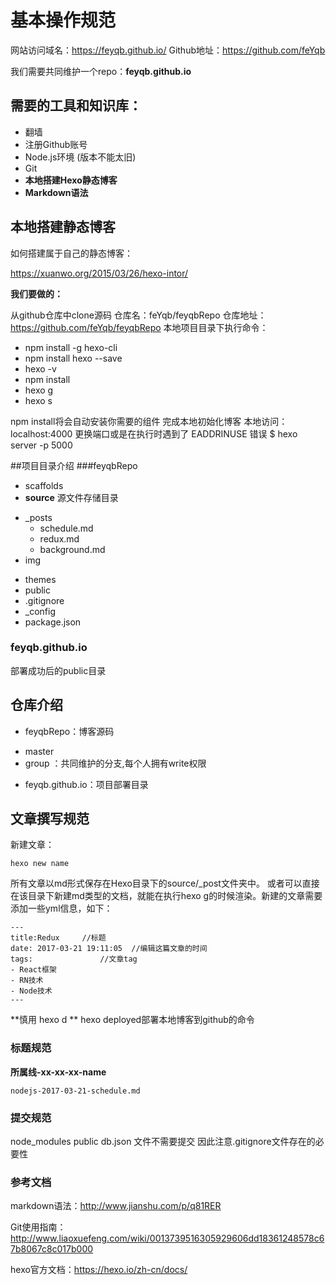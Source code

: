 # 基本操作规范

网站访问域名：https://feyqb.github.io/
Github地址：https://github.com/feYqb

我们需要共同维护一个repo：**feyqb.github.io**

## 需要的工具和知识库：

- 翻墙
- 注册Github账号 
- Node.js环境 (版本不能太旧)
- Git
- **本地搭建Hexo静态博客**
- **Markdown语法**

## 本地搭建静态博客

如何搭建属于自己的静态博客：

https://xuanwo.org/2015/03/26/hexo-intor/

**我们要做的：**

从github仓库中clone源码
仓库名：feYqb/feyqbRepo
仓库地址：https://github.com/feYqb/feyqbRepo
本地项目目录下执行命令：

-  npm install -g hexo-cli
- npm install hexo --save
- hexo -v
- npm install
- hexo g
- hexo s

npm install将会自动安装你需要的组件
完成本地初始化博客
本地访问：localhost:4000
更换端口或是在执行时遇到了 EADDRINUSE 错误
$ hexo server -p 5000


##项目目录介绍
###feyqbRepo

- scaffolds
- **source** 源文件存储目录
 + _posts
     * schedule.md
     * redux.md
     * background.md
 + img
- themes
- public
- .gitignore
- _config
- package.json
### feyqb.github.io
部署成功后的public目录

## 仓库介绍
 - feyqbRepo：博客源码
  + master
  + group ：共同维护的分支,每个人拥有write权限
 - feyqb.github.io：项目部署目录
 
## 文章撰写规范

 新建文章：

```
hexo new name
```

所有文章以md形式保存在Hexo目录下的source/_post文件夹中。
或者可以直接在该目录下新建md类型的文档，就能在执行hexo g的时候渲染。新建的文章需要添加一些yml信息，如下：

```
---
title:Redux		//标题
date: 2017-03-21 19:11:05  //编辑这篇文章的时间
tags:				//文章tag
- React框架
- RN技术
- Node技术
---
```
**慎用 hexo d **
hexo deployed部署本地博客到github的命令

### 标题规范

**所属线-xx-xx-xx-name**

	nodejs-2017-03-21-schedule.md
	
### 提交规范
node_modules
public
db.json 文件不需要提交
因此注意.gitignore文件存在的必要性

### 参考文档
markdown语法：http://www.jianshu.com/p/q81RER

Git使用指南：
http://www.liaoxuefeng.com/wiki/0013739516305929606dd18361248578c67b8067c8c017b000

hexo官方文档：https://hexo.io/zh-cn/docs/


